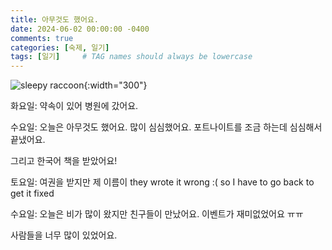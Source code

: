 ```yaml
---
title: 아무것도 했어요.
date: 2024-06-02 00:00:00 -0400
comments: true
categories: [숙제, 일기]
tags: [일기]     # TAG names should always be lowercase
---
```


![sleepy raccoon](https://img.freepik.com/free-photo/view-3d-raccoons-cinema-watching-movie_23-2151067008.jpg){:width="300"}

화요일:
약속이 있어 병원에 갔어요. 

수요일:
오늘은 아무것도 했어요. 많이 심심했어요. 포트나이트를 조금 하는데 심심해서 끝냈어요.

그리고 한국어 책을 받았어요!

토요일:
여권을 받지만 제 이름이 they wrote it wrong :( so I have to go back to get it fixed

수요일:
오늘은 비가 많이 왔지만 친구들이 만났어요. 이벤트가 재미없었어요 ㅠㅠ 

사람들을 너무 많이 있었어요.